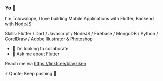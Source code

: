 ### Yo 👋



I'm Toluwalope, I love building Mobile Applications with Flutter, Backend with NodeJS


Skills: Flutter / Dart / Javascript / NodeJS / Firebase / MongoDB /  Python / CorelDraw / Adobe Illustrator & Photoshop


- 👯 I’m looking to collaborate
- 💬 Ask me about Flutter

Reach me via https://linktr.ee/blayziken

⚡ Quote: Keep pushing 🍷

